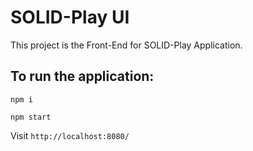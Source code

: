 # SOLID-Play UI

This project is the Front-End for SOLID-Play Application.

## To run the application:

`npm i`

`npm start`

Visit `http://localhost:8080/`
